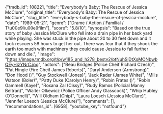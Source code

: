 {"tmdb_id": 108221, "title": "Everybody's Baby: The Rescue of Jessica McClure", "original_title": "Everybody's Baby: The Rescue of Jessica McClure", "slug_title": "everybody-s-baby-the-rescue-of-jessica-mcclure", "date": "1989-05-21", "genre": ["Drame / Action / Familial / T\u00e9l\u00e9film"], "score": "5.8/10", "synopsis": "Based on the true story of baby Jessica McClure who fell into a drain pipe in her back yard while playing. She was stuck in the pipe about 20 to 30 feet down and it took rescuers 58 hours to get her out. There was fear that if they shook the earth too much with machinery they could cause Jessica to fall further down and die.", "image": "https://image.tmdb.org/t/p/w185_and_h278_bestv2/ptNuhSjDtXoMONbwbQEyHizYNrC.jpg", "actors": ["Beau Bridges (Police Cheif Richard Czech)", "Pat Hingle (Fire Cheif James Roberts)", "Daryl Anderson (Armstrong)", "Don Hood ()", "Guy Stockwell (Jones)", "Jack Rader (James White)", "Mills Watson (Boler)", "Patty Duke (Carolyn Henry)", "Robin Frates ()", "Robin Gammell (Kaye)", "Roxana Zal (Cissy)", "Rudy Ramos (Policial Manny Beltran)", "Walter Olkewicz (Police Officer Andy Glasscock)", "Whip Hubley (O'Donnell)", "Will Oldham (Chip)", "Laura Loesch (Jessica McClure)", "Jennifer Loesch (Jessica McClure)"], "comments": [], "recommandations_id": [6958], "youtube_key": "notfound"}
